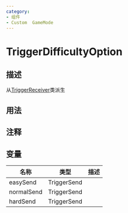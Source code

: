 ```yaml
---
category: 
- 组件
- Custom  GameMode
---
```

# TriggerDifficultyOption
## 描述
从[TriggerReceiver](./TriggerReceiver.md)类派生
## 用法

## 注释

## 变量
| 名称 | 类型 | 描述 |
| ----------- | ----------- | ----------- |
| easySend | TriggerSend |  |  
| normalSend | TriggerSend |  |  
| hardSend | TriggerSend |  |  
